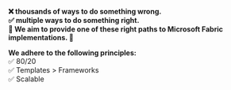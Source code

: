 **❌ thousands of ways to do something wrong.<br>
✅ multiple ways to do something right.<br>
🚀 We aim to provide one of these right paths to Microsoft Fabric implementations. 🚀**

**We adhere to the following principles:**<br>
✅ 80/20<br>
✅ Templates > Frameworks<br>
✅ Scalable
